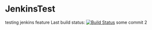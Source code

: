 # JenkinsTest
testing jenkins feature
Last build status: [![Build Status](http://ec2-54-183-226-188.us-west-1.compute.amazonaws.com:8080/buildStatus/icon?job=Build&build=2)](http://ec2-54-183-226-188.us-west-1.compute.amazonaws.com:8080/job/Build/2/)
some commit 2
